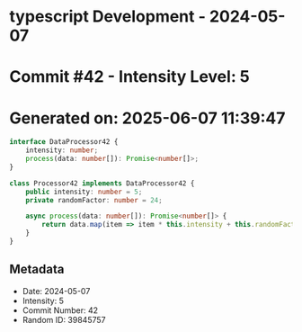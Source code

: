 ﻿# typescript Development - 2024-05-07
# Commit #42 - Intensity Level: 5
# Generated on: 2025-06-07 11:39:47
```typescript
interface DataProcessor42 {
    intensity: number;
    process(data: number[]): Promise<number[]>;
}

class Processor42 implements DataProcessor42 {
    public intensity: number = 5;
    private randomFactor: number = 24;

    async process(data: number[]): Promise<number[]> {
        return data.map(item => item * this.intensity + this.randomFactor);
    }
}
```
## Metadata
- Date: 2024-05-07
- Intensity: 5
- Commit Number: 42
- Random ID: 39845757

